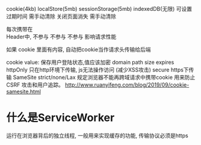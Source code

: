 cookie(4kb)   localStore(5mb)   sessionStorage(5mb)    indexedDB(无限)
可设置
过期时间        需手动清除         关闭页面消失              需手动清除     

每次携带在      
Header中,         不参与             不参与                  不参与
影响请求性能



如果 cookie 里面有内容, 自动把cookie当作请求头传输给后端

cookie
value: 保存用户登陆状态,值应该加密
domain
path
size
expires
httpOnly 只在http环境下传输, js无法操作访问 (减少XSS攻击)
secure https下传输
SameSite strict/none/Lax  规定浏览器不能再跨域请求中携带cookie  用来防止 CSRF 攻击和用户追踪。 http://www.ruanyifeng.com/blog/2019/09/cookie-samesite.html



# 什么是ServiceWorker
运行在浏览器背后的独立线程, 一般用来实现缓存的功能, 传输协议必须是https

